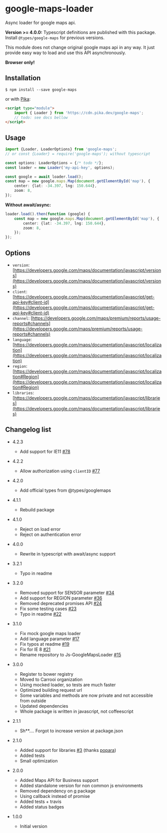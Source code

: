 # google-maps-loader

Async loader for google maps api.

**Version >= 4.0.0:** Typescript definitions are published with this package. Install `@types/google-maps` for previous 
versions.

This module does not change original google maps api in any way. It just provide easy way to load and use this API
asynchronously.

**Browser only!**

## Installation

```
$ npm install --save google-maps
```

or with [Pika](https://www.pika.dev/npm/google-maps):

```html
<script type="module">
    import { Loader } from 'https://cdn.pika.dev/google-maps';
    // todo: see docs bellow
</script>
```

## Usage

```typescript
import {Loader, LoaderOptions} from 'google-maps';
// or const {Loader} = require('google-maps'); without typescript

const options: LoaderOptions = {/* todo */};
const loader = new Loader('my-api-key', options);

const google = await loader.load();
const map = new google.maps.Map(document.getElementById('map'), {
    center: {lat: -34.397, lng: 150.644},
    zoom: 8,
});
```

**Without await/async:**

```typescript
loader.load().then(function (google) {
    const map = new google.maps.Map(document.getElementById('map'), {
        center: {lat: -34.397, lng: 150.644},
        zoom: 8,
    });
});
```

## Options

* `version`: [https://developers.google.com/maps/documentation/javascript/versions](https://developers.google.com/maps/documentation/javascript/versions)
* `client`: [https://developers.google.com/maps/documentation/javascript/get-api-key#client-id](https://developers.google.com/maps/documentation/javascript/get-api-key#client-id)
* `channel`: [https://developers.google.com/maps/premium/reports/usage-reports#channels](https://developers.google.com/maps/premium/reports/usage-reports#channels)
* `language`: [https://developers.google.com/maps/documentation/javascript/localization](https://developers.google.com/maps/documentation/javascript/localization)
* `region`: [https://developers.google.com/maps/documentation/javascript/localization#Region](https://developers.google.com/maps/documentation/javascript/localization#Region)
* `libraries`: [https://developers.google.com/maps/documentation/javascript/libraries](https://developers.google.com/maps/documentation/javascript/libraries)

## Changelog list

* 4.2.3
    + Add support for IE11 [#78](https://github.com/davidkudera/google-maps-loader/pull/78)

* 4.2.2
    + Allow authorization using `clientID` [#77](https://github.com/davidkudera/google-maps-loader/pull/77) 

* 4.2.0
    + Add official types from @types/googlemaps

* 4.1.1
    + Rebuild package

* 4.1.0
    + Reject on load error
    + Reject on authentication error

* 4.0.0
    + Rewrite in typescript with await/async support

* 3.2.1
    + Typo in readme

* 3.2.0
    + Removed support for SENSOR parameter [#34](https://github.com/davidkudera/google-maps-loader/pull/34)
    + Add support for REGION parameter [#36](https://github.com/davidkudera/google-maps-loader/pull/36)
    + Removed deprecated promises API [#24](https://github.com/davidkudera/google-maps-loader/issues/24)
    + Fix some testing cases [#23](https://github.com/davidkudera/google-maps-loader/pull/23)
    + Typo in readme [#22](https://github.com/davidkudera/google-maps-loader/pull/22)

* 3.1.0
    + Fix mock google maps loader 
    + Add language parameter [#17](https://github.com/davidkudera/google-maps-loader/pull/17)
    + Fix typos at readme [#19](https://github.com/davidkudera/google-maps-loader/pull/19)
    + Fix for IE 8 [#21](https://github.com/davidkudera/google-maps-loader/pull/21)
    + Rename repository to Js-GoogleMapsLoader [#15](https://github.com/davidkudera/google-maps-loader/issues/15)

* 3.0.0
    + Register to bower registry
    + Moved to Carrooi organization
    + Using mocked loader, so tests are much faster
    + Optimized building request url
    + Some variables and methods are now private and not accessible from outside
    + Updated dependencies
    + Whole package is written in javascript, not coffeescript

* 2.1.1
    + Sh**.... Forgot to increase version at package.json

* 2.1.0
    + Added support for libraries [#3](https://github.com/davidkudera/google-maps-loader/pull/3) (thanks [popara](https://github.com/popara))
    + Added tests
    + Small optimization

* 2.0.0
    + Added Maps API for Business support
    + Added standalone version for non common js environments
    + Removed dependency on [q](https://github.com/kriskowal/q) package
    + Using callback instead of promise
    + Added tests + travis
    + Added status badges

* 1.0.0
    + Initial version

